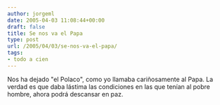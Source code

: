 ```yaml
---
author: jorgeml
date: 2005-04-03 11:08:44+00:00
draft: false
title: Se nos va el Papa
type: post
url: /2005/04/03/se-nos-va-el-papa/
tags:
- todo a cien
---
```


Nos ha dejado "el Polaco", como yo llamaba cariñosamente al Papa. La verdad es que daba lástima las condiciones en las que tenían al pobre hombre, ahora podrá descansar en paz.
